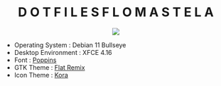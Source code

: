 <h1 align="center"> D O T F I L E S   F L O M A S T E L A </h1>
<p align="center"> <img src="https://github.com/iluviums/Dotfiles-Flomastela/blob/main/Screenshot.png"/> </p>

* Operating System : Debian 11 Bullseye
* Desktop Environment : XFCE 4.16
* Font : [Poppins](https://fonts.google.com/specimen/Poppins)
* GTK Theme : [Flat Remix](https://github.com/daniruiz/Flat-Remix-GTK)
* Icon Theme : [Kora](https://github.com/bikass/kora)
